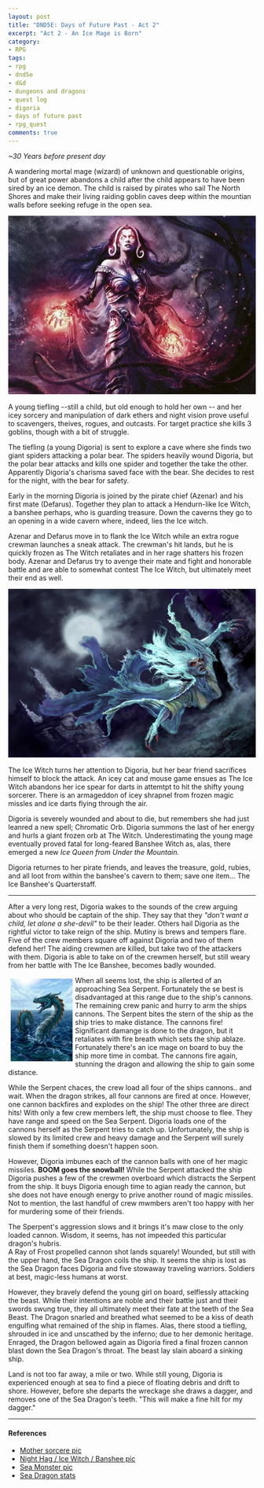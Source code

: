 ```yaml
---
layout: post
title: "DND5E: Days of Future Past - Act 2"
excerpt: "Act 2 - An Ice Mage is Born"
category:
- RPG
tags:
- rpg
- dnd5e
- d&d
- dungeons and dragons
- quest log
- digoria
- days of future past
- rpg_quest
comments: true
---
```


*~30 Years before present day*

A wandering mortal mage (wizard) of unknown and questionable origins, but of great power abandons a child after the child appears to have been sired by an ice
demon.  The child is raised by pirates who sail The North Shores and make their living raiding goblin caves deep within the mountian walls before seeking 
refuge in the open sea.

![Digoria's Mother](/images/extra/lilianavess.jpg)

A young tiefling --still a child, but old enough to hold her own -- and her icey sorcery and manipulation of dark ethers and night vision prove useful to 
scavengers, theives, rogues, and outcasts.  For target practice she kills 3 goblins, though with a bit of struggle.

The tiefling (a young Digoria) is sent to explore a cave where she finds two giant spiders attacking a polar bear.  The spiders heavily wound Digoria, but the 
polar bear attacks and kills one spider and together the take the other.  Apparently Digoria's charisma saved face with the bear.  She decides to rest for the 
night, with the bear for safety.

Early in the morning Digoria is joined by the pirate chief (Azenar) and his first mate (Defarus).  Together they plan to attack a Hendurn-like Ice Witch, a 
banshee perhaps, who is guarding treasure.  Down the caverns they go to an opening in a wide cavern where, indeed, lies the Ice witch.  

Azenar and Defarus move in to flank the Ice Witch while an extra rogue crewman launches a sneak attack.  The crewman's hit lands, but he is quickly frozen as
The Witch retaliates and in her rage shatters his frozen body.  Azenar and Defarus try to avenge their mate and fight and honorable battle and are able to
somewhat contest The Ice Witch, but ultimately meet their end as well.

![night ice hag](/images/extra/nighticehag.jpg)

The Ice Witch turns her attention to Digoria, but her bear friend sacrifices himself to block the attack.  An icey cat and mouse game ensues as The Ice Witch 
abandons her ice spear for darts in attemtpt to hit the shifty young sorcerer.  There is an armageddon of icey shrapnel from frozen magic
missles and ice darts flying through the air.

Digoria is severely wounded and about to die, but remembers she had just leanred a new spell; Chromatic Orb.  Digoria summons the last of her energy and hurls
a giant frozen orb at The Witch.  Underestimating the young mage eventually proved fatal for long-feared Banshee Witch as, alas, there emerged a new *Ice Queen
from Under the Mountain.*

Digoria returnes to her pirate friends, and leaves the treasure, gold, rubies, and all loot from within the banshee's cavern to them; save one item...
The Ice Banshee's Quarterstaff.

---

After a very long rest, Digoria wakes to the sounds of the crew arguing about who should be captain of the ship.  They say that they *"don't want a child, let
alone a she-devil"* to be their leader.  Others hail Digoria as the rightful victor to take reign of the ship.  Mutiny is brews and tempers flare.  Five of the
crew members square off against Digoria and two of them defend her!  The aiding crewmen are killed, but take two of the attackers with them.  Digoria is able
to take on of the crewmen herself, but still weary from her battle with The Ice Banshee, becomes badly wounded.

<img src="/images/extra/seadragon.jpg" style="float: left; margin: 5px; max-width: 25%; height: auto">

When all seems lost, the ship is allerted of an approaching Sea Serpent.  Fortunately the se best is disadvantaged at this range due to the ship's cannons.  
The remaining crew panic and hurry to arm the ships cannons.  The Serpent bites the stern of the ship as the ship tries to make distance.  The cannons fire!
Significant damange is done to the dragon, but it retaliates with fire breath which sets the ship ablaze.  Fortunately there's an ice mage on board to buy the
ship more time in combat.  The cannons fire again, stunning the dragon and allowing the ship to gain some distance.

While the Serpent chaces, the crew load all four of the ships cannons.. and wait.  When the dragon strikes, all four cannons are fired at once.  However, one
cannon backfires and explodes on the ship!  The other three are direct hits!  With only a few crew members left, the ship must choose to flee.  They have
range and speed on the Sea Serpent.  Digoria loads one of the cannons herself as the Serpent tries to catch up.  Unfortunately, the ship is slowed by its
limited crew and heavy damage and the Serpent will surely finish them if something doesn't happen soon.

However, Digoria imbunes each of the cannon balls with one of her magic missiles.  **BOOM goes the snowball!**  While the Serpent attacked the ship Digoria
pushes a few of the crewmen overboard which distracts the Serpent from the ship.  It buys Digoria enough time to agian ready the cannon, but she does not
have enough energy to prive another round of magic missiles.  Not to mention, the last handful of crew mwmbers aren't too happy with her for murdering some
of their friends.

The Sperpent's aggression slows and it brings it's maw close to the only loaded cannon.  Wisdom, it seems, has not impeeded this particular dragon's hubris.  
A Ray of Frost propelled cannon shot lands squarely!  Wounded, but still with the upper hand, the Sea Dragon coils the ship.  It seems the ship is lost as
the Sea Dragon faces Digoria and five stowaway traveling warriors.  Soldiers at best, magic-less humans at worst.

However, they bravely defend the young girl on board, selflessly attacking the beast.  While their intentions are noble and their battle just and their swords
swung true, they all ultimately meet their fate at the teeth of the Sea Beast.  The Dragon snarled and breathed what seemed to be a kiss of death engulfing
what remained of the ship in flames.  Alas, there stood a tiefling, shrouded in ice and unscathed by the inferno; due to her demonic heritage.  Enraged, the
Dragon bellowed again as Digoria fired a final frozen cannon blast down the Sea Dragon's throat.  The beast lay slain aboard a sinking ship.

Land is not too far away, a mile or two.  While still young, Digoria is experienced enough at sea to find a piece of floating debris and drift to shore.
However, before she departs the wreckage she draws a dagger, and removes one of the Sea Dragon's teeth.  "This will make a fine hilt for my dagger."

---

#### References

- [Mother sorcere pic](https://3.bp.blogspot.com/-q1WbltNvEJY/Tk_AjhAnx4I/AAAAAAAAABo/M_tKdDnjsL8/s1600/LILIANA+VESS.jpg)
- [Night Hag / Ice Witch / Banshee pic](https://www.fimfiction.net/user/Samaru163/blog/7)
- [Sea Monster pic](http://www.deviantart.com/art/Ocean-s-Fury-Limited-Edition-Prints-Available-315552549)
- [Sea Dragon stats](http://www.aidedd.org/dnd/monstres.php?vo=young-blue-dragon)
